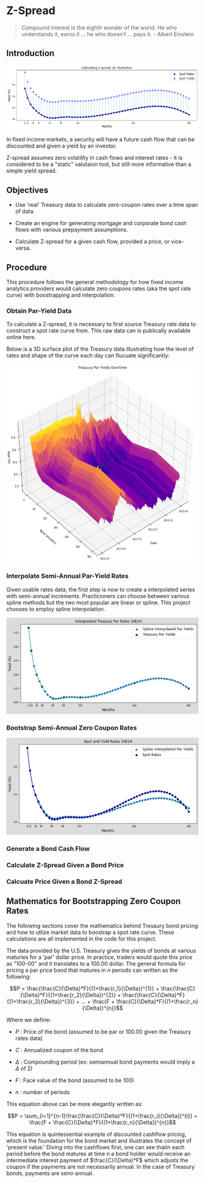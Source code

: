 

# Z-Spread 
> Compound interest is the eighth wonder of the world. He who understands it, earns it ... he who doesn't ... pays it. - Albert Einstein

## Introduction

![Image](https://github.com/wrcarpenter/Z-Spread/blob/main/Images/zspread-illustration.png)

In fixed income markets, a security will have a future cash flow that can be discounted and given a yield by an investor.

Z-spread assumes zero volatility in cash flows and interest rates - it is considered to be a "static" valutaion tool, but still more informative than a simple yield spread.

## Objectives
- Use 'real' Treasury data to calculate zero-coupon rates over a time span of data. 

- Create an engine for generating mortgage and corporate bond cash flows with various prepayment assumptions.

- Calculate Z-spread for a given cash flow, provided a price, or vice-versa.

## Procedure
This procedure follows the general methodology for how fixed income analytics providers would calculate zero coupons rates (aka the spot rate curve) with boostrapping and interpolation. 


### Obtain Par-Yield Data
To calculate a Z-spread, it is necessary to first source Treasury rate data to construct a spot rate curve from. This raw data can is publically available online here. 

Below is a 3D surface plot of the Treasury data illustrating how the level of rates and shape of the curve each day can flucuate significantly:

![Image](https://github.com/wrcarpenter/Z-Spread/blob/main/Images/Treasury-Rates-Surface.png)

### Interpolate Semi-Annual Par-Yield Rates

Given usable rates data, the first step is now to create a interpolated series with semi-annual increments. Practicioners can choose between various spline methods but the two most popular are linear or spline. This project chooses to employ spline interpolation. 

![Image](https://github.com/wrcarpenter/Z-Spread/blob/main/Images/Interpolated-Treasury-Curve.png)

### Bootstrap Semi-Annual Zero Coupon Rates

![Image](https://github.com/wrcarpenter/Z-Spread/blob/main/Images/Spot-Curve.png)

### Generate a Bond Cash Flow 

### Calculate Z-Spread Given a Bond Price

### Calcuate Price Given a Bond Z-Spread

 
## Mathematics for Bootstrapping Zero Coupon Rates

The following sections cover the mathematics behind Tresaury bond pricing and how to utlize market data to boostrap a spot rate curve. These calculations are all implemented in the code for this project.

The data provided by the U.S. Treasury gives the yields of bonds at various maturies for a 'par' dollar price. In practice, traders would quote this price as "100-00" and it translates to a 100.00 dollar. The general formula for pricing a par price bond that matures in $n$ periods can written as the following:

```math
P = \frac{\frac{C}{\Delta}*F}{(1+\frac{r_1}{\Delta})^{1}} + \frac{\frac{C}{\Delta}*F}{(1+\frac{r_2}{\Delta})^{2}} + \frac{\frac{C}{\Delta}*F}{(1+\frac{r_3}{\Delta})^{3}} + ... +  \frac{F + \frac{C}{\Delta}*F}{(1+\frac{r_n}{\Delta})^{n}}
```
Where we define:

* $P$ : Price of the bond (assumed to be par or 100.00 given the Treasury rates data)

* $C$ : Annualized coupon of the bond

* $\Delta$ : Compounding period (ex: semiannual bond payments would imply a $\Delta$ of 2)

* $F$ : Face value of the bond (assumed to be 100)

* $n$ : number of periods 

This equation above can be more elegantly written as:

```math
P = \sum_{i=1}^{n-1}\frac{\frac{C}{\Delta}*F}{(1+\frac{r_i}{\Delta})^{i}} +  \frac{F + \frac{C}{\Delta}*F}{(1+\frac{r_n}{\Delta})^{n}}
```
This equation is quintessential example of discounted cashflow pricing, which is the foundation for the bond market and illustrates the concept of 'present value.' Diving into the cashflows first, one can see thatin each period before the bond matures at time $n$ a bond holder would receive an intermediate interest payment of $\frac{C}{\Delta}*F$ which adjusts the coupon if the payments are not necessarily annual. In the case of Treasury bonds, payments are semi-annual.





